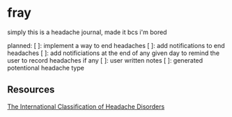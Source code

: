 # fray

simply this is a headache journal, made it bcs i'm bored

planned:
[ ]: implement a way to end headaches
[ ]: add notifications to end headaches
[ ]: add notificiations at the end of any given day to remind the user to record headaches if any
[ ]: user written notes
[ ]: generated potentional headache type

## Resources

[The International Classification of Headache Disorders](https://ichd-3.org/classification-outline/)

